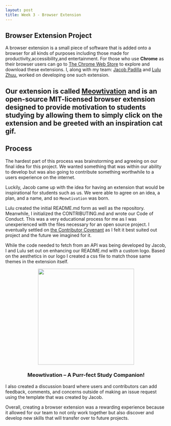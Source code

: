 ```yaml
---
layout: post
title: Week 3 - Browser Extension
---
```


## Browser Extension Project

A browser extension is a small piece of software that is added onto a browser for all kinds of purposes including those made for productivity,accessibility,and entertainment. For those who use **Chrome** as their browser users can go to [The Chrome Web Store](https://chromewebstore.google.com/category/extensions) to explore and download these extensions. I, along with my team: [Jacob Padilla](https://github.com/ossd-s25/jpjacobpadilla-weekly) and [Lulu Zhuu](https://github.com/ossd-s25/LuluZhuu-weekly), worked on developing one such extension.

<!--more-->
Our extension is called [Meowtivation](https://github.com/ossd-s25/Meowtivation) and is an open-source MIT-licensed browser extension designed to provide motivation to students studying by allowing them to simply click on the extension and be greeted with an inspiration cat gif.
---
## Process

The hardest part of this process was brainstorming and agreeing on our final idea for this project. We wanted something that was within our ability to develop but was also going to contribute something worthwhile to a users experience on the internet. 

Luckily, Jacob came up with the idea for having an extension that would be inspirational for students such as us. We were able to agree on an idea, a plan, and a name, and so `Meowtivation` was born.


Lulu created the initial README.md form as well as the repository. Meanwhile, I initialized the CONTRIBUTING.md and wrote our Code of Conduct. This was a very educational process for me as I was unexperienced with the files necessary for an open source project. I eventually settled on [the Contributor Covenant](https://www.contributor-covenant.org/version/1/4/code-of-conduct/) as I felt it best suited out project and the future we imagined for it.

While the code needed to fetch from an API was being developed by Jacob, I and Lulu set out on enhancing our README.md with a custom logo. Based on the aesthetics in our logo I created a css file to match those same themes in the extension itself.

<p align="center">
    <img src="/briz123-weekly/images/Meowtivation.png" width="300px">
</p>
<h3 align="center">Meowtivation – A Purr-fect Study Companion!</h3>

I also created a discussion board where users and contributors can add feedback, comments, and concerns outside of making an issue request using the template that was created by Jacob.

Overall, creating a browser extension was a rewarding experience because it allowed for our team to not only work together but also discover and develop new skills that will transfer over to future projects.